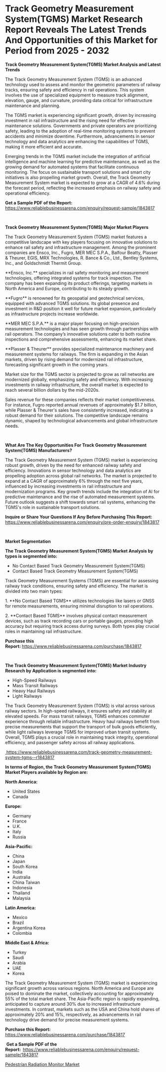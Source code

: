 <p><h1>Track Geometry Measurement System(TGMS) Market Research Report Reveals The Latest Trends And Opportunities of this Market for Period from 2025 - 2032</h1></p><p><strong>Track Geometry Measurement System(TGMS) Market Analysis and Latest Trends</strong></p>
<p><p>The Track Geometry Measurement System (TGMS) is an advanced technology used to assess and monitor the geometric parameters of railway tracks, ensuring safety and efficiency in rail operations. This system involves the use of specialized equipment to measure track alignment, elevation, gauge, and curvature, providing data critical for infrastructure maintenance and planning.</p><p>The TGMS market is experiencing significant growth, driven by increasing investment in rail infrastructure and the rising need for effective maintenance solutions. Governments and private operators are prioritizing safety, leading to the adoption of real-time monitoring systems to prevent accidents and minimize downtime. Furthermore, advancements in sensor technology and data analytics are enhancing the capabilities of TGMS, making it more efficient and accurate.</p><p>Emerging trends in the TGMS market include the integration of artificial intelligence and machine learning for predictive maintenance, as well as the growing demand for automated systems that facilitate continuous monitoring. The focus on sustainable transport solutions and smart city initiatives is also propelling market growth. Overall, the Track Geometry Measurement System market is expected to grow at a CAGR of 4.6% during the forecast period, reflecting the increased emphasis on railway safety and operational efficiency.</p></p>
<p><strong>Get a Sample PDF of the Report:&nbsp;</strong> <a href="https://www.reliablebusinessarena.com/enquiry/request-sample/1843817?utm_campaign=3272&utm_medium=2&utm_source=Github&utm_content=ia&utm_term=12042025&utm_id=track-geometry-measurement-systemtgms">https://www.reliablebusinessarena.com/enquiry/request-sample/1843817</a></p>
<p>&nbsp;</p>
<p><strong>Track Geometry Measurement System(TGMS) Major Market Players</strong></p>
<p><p>The Track Geometry Measurement System (TGMS) market features a competitive landscape with key players focusing on innovative solutions to enhance rail safety and infrastructure management. Among the prominent companies are Ensco, Inc., Fugro, MER MEC S.P.A., Balfour Beatty, Plasser & Theurer, EGIS, MRX Technologies, R. Bance & Co., Ltd., Bentley Systems, Inc., and Goldschmidt Thermit Group.</p><p>**Ensco, Inc.** specializes in rail safety monitoring and measurement technologies, offering integrated systems for track inspection. The company has been expanding its product offerings, targeting markets in North America and Europe, contributing to its steady growth. </p><p>**Fugro** is renowned for its geospatial and geotechnical services, equipped with advanced TGMS solutions. Its global presence and investment in R&D position it well for future market expansion, particularly as infrastructure projects increase worldwide.</p><p>**MER MEC S.P.A.** is a major player focusing on high-precision measurement technologies and has seen growth through partnerships with rail operators. The company’s innovative solutions cater to both routine inspections and comprehensive assessments, enhancing its market share.</p><p>**Plasser & Theurer** provides specialized maintenance machinery and measurement systems for railways. The firm is expanding in the Asian markets, driven by rising demand for modernized rail infrastructure, forecasting significant growth in the coming years.</p><p>Market size for the TGMS sector is projected to grow as rail networks are modernized globally, emphasizing safety and efficiency. With increasing investments in railway infrastructure, the overall market is expected to reach several billion dollars by the mid-2020s.</p><p>Sales revenue for these companies reflects their market competitiveness. For instance, Fugro reported annual revenues of approximately $1.7 billion, while Plasser & Theurer's sales have consistently increased, indicating a robust demand for their solutions. The competitive landscape remains dynamic, shaped by technological advancements and global infrastructure needs.</p></p>
<p>&nbsp;</p>
<p><strong>What Are The Key Opportunities For Track Geometry Measurement System(TGMS) Manufacturers?</strong></p>
<p><p>The Track Geometry Measurement System (TGMS) market is experiencing robust growth, driven by the need for enhanced railway safety and efficiency. Innovations in sensor technology and data analytics are propelling adoption across global rail networks. The market is projected to expand at a CAGR of approximately 6% through the next five years, influenced by increasing investments in rail infrastructure and modernization programs. Key growth trends include the integration of AI for predictive maintenance and the rise of automated measurement systems. Future outlook suggests a shift towards smart rail systems, enhancing the TGMS's role in sustainable transport solutions.</p></p>
<p><strong>Inquire or Share Your Questions If Any Before Purchasing This Report:</strong> <a href="https://www.reliablebusinessarena.com/enquiry/pre-order-enquiry/1843817?utm_campaign=3272&utm_medium=2&utm_source=Github&utm_content=ia&utm_term=12042025&utm_id=track-geometry-measurement-systemtgms">https://www.reliablebusinessarena.com/enquiry/pre-order-enquiry/1843817</a></p>
<p>&nbsp;</p>
<p><strong>Market Segmentation</strong></p>
<p><strong>The Track Geometry Measurement System(TGMS) Market Analysis by types is segmented into:</strong></p>
<p><ul><li>No Contact Based Track Geometry Measurement System(TGMS)</li><li>Contact Based Track Geometry Measurement System(TGMS)</li></ul></p>
<p><p>Track Geometry Measurement Systems (TGMS) are essential for assessing railway track conditions, ensuring safety and efficiency. The market is divided into two main types: </p><p>1. **No Contact Based TGMS** utilizes technologies like lasers or GNSS for remote measurements, ensuring minimal disruption to rail operations. </p><p>2. **Contact Based TGMS** involves physical contact measurement devices, such as track recording cars or portable gauges, providing high accuracy but requiring track access during surveys. Both types play crucial roles in maintaining rail infrastructure.</p></p>
<p><strong>Purchase this Report:&nbsp;</strong><a href="https://www.reliablebusinessarena.com/purchase/1843817?utm_campaign=3272&utm_medium=2&utm_source=Github&utm_content=ia&utm_term=12042025&utm_id=track-geometry-measurement-systemtgms">https://www.reliablebusinessarena.com/purchase/1843817</a></p>
<p>&nbsp;</p>
<p><strong>The Track Geometry Measurement System(TGMS) Market Industry Research by Application is segmented into:</strong></p>
<p><ul><li>High-Speed Railways</li><li>Mass Transit Railways</li><li>Heavy Haul Railways</li><li>Light Railways</li></ul></p>
<p><p>The Track Geometry Measurement System (TGMS) is vital across various railway sectors. In high-speed railways, it ensures safety and stability at elevated speeds. For mass transit railways, TGMS enhances commuter experience through reliable infrastructure. Heavy haul railways benefit from precise measurements that support the transport of bulk goods efficiently, while light railways leverage TGMS for improved urban transit systems. Overall, TGMS plays a crucial role in maintaining track integrity, operational efficiency, and passenger safety across all railway applications.</p></p>
<p><a href="https://www.reliablebusinessarena.com/track-geometry-measurement-system-tgms--r1843817?utm_campaign=3272&utm_medium=2&utm_source=Github&utm_content=ia&utm_term=12042025&utm_id=track-geometry-measurement-systemtgms">&nbsp;https://www.reliablebusinessarena.com/track-geometry-measurement-system-tgms--r1843817</a></p>
<p><strong>In terms of Region, the Track Geometry Measurement System(TGMS) Market Players available by Region are:</strong></p>
<p>
    <p> <strong> North America: </strong>
        <ul>
            <li>United States</li>
            <li>Canada</li>
        </ul>
        </p> 
    <p> <strong> Europe: </strong>
        <ul>
            <li>Germany</li>
            <li>France</li>
            <li>U.K.</li>
            <li>Italy</li>
            <li>Russia</li>
        </ul>
        </p> 
    <p> <strong> Asia-Pacific: </strong>
        <ul>
            <li>China</li>
            <li>Japan</li>
            <li>South Korea</li>
            <li>India</li>
            <li>Australia</li>
            <li>China Taiwan</li>
            <li>Indonesia</li>
            <li>Thailand</li>
            <li>Malaysia</li>
        </ul>
        </p> 
    <p> <strong> Latin America: </strong>
        <ul>
            <li>Mexico</li>
            <li>Brazil</li>
            <li>Argentina Korea</li>
            <li>Colombia</li>
        </ul>
        </p> 
    <p> <strong> Middle East & Africa: </strong>
        <ul>
            <li>Turkey</li>
            <li>Saudi</li>
            <li>Arabia</li>
            <li>UAE</li>
            <li>Korea</li>
        </ul>
    </p>
    </p>
<p><p>The Track Geometry Measurement System (TGMS) market is experiencing significant growth across various regions. North America and Europe are poised to dominate the market, collectively accounting for approximately 55% of the total market share. The Asia-Pacific region is rapidly expanding, anticipated to capture around 30% due to increased infrastructure investments. In contrast, markets such as the USA and China hold shares of approximately 20% and 15%, respectively, as advancements in rail technology drive demand for precise measurement systems.</p></p>
<p><strong>Purchase this Report: </strong><a href="https://www.reliablebusinessarena.com/purchase/1843817?utm_campaign=3272&utm_medium=2&utm_source=Github&utm_content=ia&utm_term=12042025&utm_id=track-geometry-measurement-systemtgms">https://www.reliablebusinessarena.com/purchase/1843817</a></p>
<p>&nbsp;<strong>Get a Sample PDF of the Report:&nbsp;&nbsp;</strong><a href="https://www.reliablebusinessarena.com/enquiry/request-sample/1843817?utm_campaign=3272&utm_medium=2&utm_source=Github&utm_content=ia&utm_term=12042025&utm_id=track-geometry-measurement-systemtgms">https://www.reliablebusinessarena.com/enquiry/request-sample/1843817</a></p>
<p><strong></strong></p>
<p><p><a href="https://github.com/bedelibekwe58/Market-Research-Report-List-1/blob/main/pedestrian-radiation-monitor-market.md?utm_campaign=3272&utm_medium=2&utm_source=Github&utm_content=ia&utm_term=12042025&utm_id=track-geometry-measurement-systemtgms">Pedestrian Radiation Monitor Market</a></p></p>